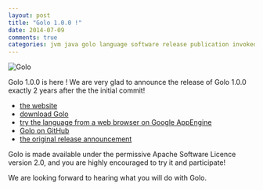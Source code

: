 ```yaml
---
layout: post
title: "Golo 1.0.0 !"
date: 2014-07-09
comments: true
categories: jvm java golo language software release publication invokedynamic
---
```


![Golo](http://golo-lang.org/images/logo-golo.png)

Golo 1.0.0 is here ! We are very glad to announce the release of Golo 1.0.0 exactly 2 years after the the initial commit!

* [the website](http://golo-lang.org/)
* [download Golo](http://golo-lang.org/download/)
* [try the language from a web browser on Google AppEngine](http://golo-console.appspot.com/)
* [Golo on GitHub](https://github.com/golo-lang/golo-lang)
* [the original release announcement](http://golo-lang.org/news/2014/07/09/golo-1.0.0/)

Golo is made available under the permissive Apache Software Licence version 2.0, and you are highly encouraged to try it and participate!

We are looking forward to hearing what you will do with Golo.
